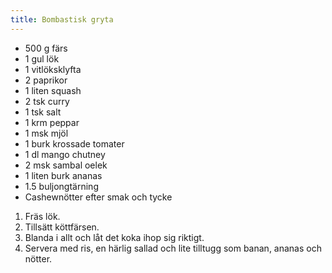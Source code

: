 ```yaml
---
title: Bombastisk gryta
---
```


- 500 g färs
- 1 gul lök
- 1 vitlöksklyfta
- 2 paprikor
- 1 liten squash
- 2 tsk curry
- 1 tsk salt
- 1 krm peppar
- 1 msk mjöl
- 1 burk krossade tomater
- 1 dl mango chutney
- 2 msk sambal oelek
- 1 liten burk ananas
- 1.5 buljongtärning
- Cashewnötter efter smak och tycke

1. Fräs lök.
2. Tillsätt köttfärsen. 
3. Blanda i allt och låt det koka ihop sig riktigt.
4. Servera med ris, en härlig sallad och lite tilltugg som banan, ananas och nötter.
